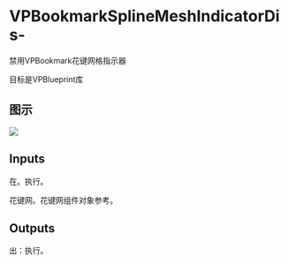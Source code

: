 # VPBookmarkSplineMeshIndicatorDis-

禁用VPBookmark花键网格指示器

目标是VPBlueprint库

## 图示

![]($-20221218-21314935.png)

## Inputs

在。执行。

花键网。花键网组件对象参考。  

## Outputs

出：执行。
